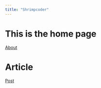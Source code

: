 ```yaml
---
title: "Shrimpcoder"
---
```





# This is the home page 

[About](/about)

# Article

[Post](/post/dogs-are-cool)
